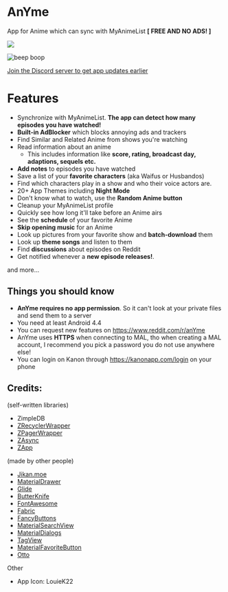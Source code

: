 # AnYme
App for Anime which can sync with MyAnimeList **[ FREE AND NO ADS! ]**

<a href="https://github.com/zunjae/anyme_download/releases/download/DownloadLink/anYme.apk" alt="CLICK HERE TO DOWNLOAD THE APP"><img src="https://img.shields.io/badge/DOWNLOAD-apk_file-green.svg?longCache=true&style=for-the-badge&colorA=42A5F6&colorB=DE2E43" /></a>

![beep boop](https://cdn.discordapp.com/attachments/341672347746697216/415614520707514368/151916057400801.jpg)

[Join the Discord server to get app updates earlier](http://anymeapp.com/serverinvite)


# Features

* Synchronize with MyAnimeList. **The app can detect how many episodes you have watched!**
* **Built-in AdBlocker** which blocks annoying ads and trackers
* Find Similar and Related Anime from shows you're watching
* Read information about an anime
     * This includes information like **score, rating, broadcast day, adaptions, sequels etc.**
* **Add notes** to episodes you have watched
* Save a list of your **favorite characters** (aka Waifus or Husbandos)
* Find which characters play in a show and who their voice actors are.
* 20+ App Themes including **Night Mode**
* Don't know what to watch, use the **Random Anime button**
* Cleanup your MyAnimeList profile
* Quickly see how long it'll take before an Anime airs
* See the **schedule** of your favorite Anime
* **Skip opening music** for an Anime
* Look up pictures from your favorite show and **batch-download** them
* Look up **theme songs** and listen to them
* Find **discussions** about episodes on Reddit
* Get notified whenever a **new episode releases!**.


and more...


## Things you should know

* **AnYme  requires no app permission**. So it can't look at your private files and send them to a server
* You need at least Android 4.4
* You can request new features on https://www.reddit.com/r/anYme
* AnYme uses **HTTPS** when connecting to MAL, tho when creating a MAL account, I recommend you pick a password you do not use anywhere else!
* You can login on Kanon through https://kanonapp.com/login on your phone

## Credits:

(self-written libraries)
* ZimpleDB
* [ZRecyclerWrapper](https://github.com/zunjae/ZRecyclerWrapper)
* [ZPagerWrapper](https://github.com/zunjae/ZPagerWrapper)
* [ZAsync](https://github.com/zunjae/ZAsync)
* [ZApp](https://github.com/zunjae/ZApp)

(made by other people)
* [Jikan.moe](https://jikan.moe/)
* [MaterialDrawer](https://github.com/mikepenz/MaterialDrawer)
* [Glide](https://github.com/bumptech/glide)
* [ButterKnife](http://jakewharton.github.io/butterknife/)
* [FontAwesome](http://fontawesome.io/)
* [Fabric](https://docs.fabric.io/android/fabric/overview.html)
* [FancyButtons](https://github.com/medyo/Fancybuttons)
* [MaterialSearchView](https://github.com/MiguelCatalan/MaterialSearchView)
* [MaterialDialogs](https://github.com/afollestad/material-dialogs)
* [TagView](https://github.com/Cutta/TagView)
* [MaterialFavoriteButton](https://github.com/IvBaranov/MaterialFavoriteButton)
* [Otto](http://square.github.io/otto/)

Other

* App Icon: LouieK22
